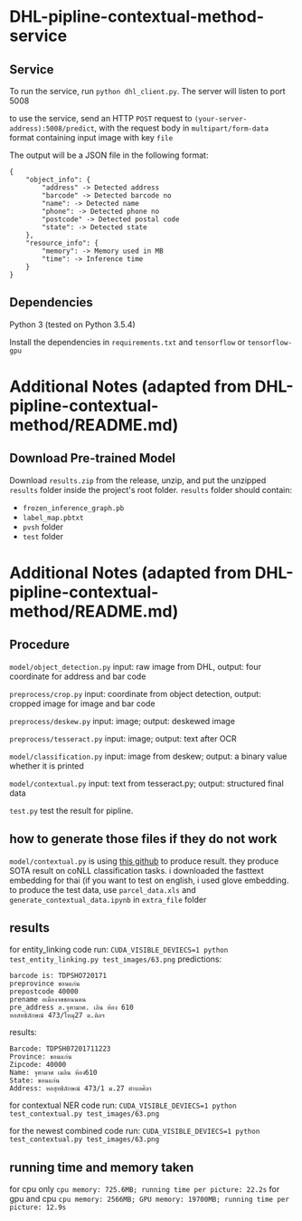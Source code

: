 # DHL-pipline-contextual-method-service

## Service
To run the service, run ```python dhl_client.py```. The server will listen to port 5008

to use the service, send an HTTP ```POST``` request to ```(your-server-address):5008/predict```, with the request body in ```multipart/form-data``` format containing input image with key ```file```

The output will be a JSON file in the following format:
```
{
    "object_info": {
        "address" -> Detected address
        "barcode" -> Detected barcode no
        "name": -> Detected name
        "phone": -> Detected phone no
        "postcode" -> Detected postal code
        "state": -> Detected state
    },
    "resource_info": {
        "memory": -> Memory used in MB
        "time": -> Inference time
    }
}
```

## Dependencies
Python 3 (tested on Python 3.5.4)

Install the dependencies in ```requirements.txt``` and ```tensorflow``` or ```tensorflow-gpu```

# Additional Notes (adapted from DHL-pipline-contextual-method/README.md)

## Download Pre-trained Model
Download ```results.zip``` from the release, unzip, and put the unzipped ```results``` folder inside the project's root folder. ```results``` folder should contain:

* ```frozen_inference_graph.pb```
* ```label_map.pbtxt```
* ```pvsh``` folder
* ```test``` folder

# Additional Notes (adapted from DHL-pipline-contextual-method/README.md)

## Procedure
```model/object_detection.py``` input: raw image from DHL, output: four coordinate for address and bar code

```preprocess/crop.py``` input: coordinate from object detection, output: cropped image for image and bar code

```preprocess/deskew.py``` input: image; output: deskewed image

```preprocess/tesseract.py``` input: image; output: text after OCR

```model/classification.py``` input: image from deskew; output: a binary value whether it is printed

```model/contextual.py``` input: text from tesseract.py; output: structured final data

```test.py``` test the result for pipline.


## how to generate those files if they do not work
```model/contextual.py``` is using [this github](https://github.com/guillaumegenthial/sequence_tagging) to produce result. they produce SOTA result on coNLL classification tasks. i downloaded the fasttext embedding for thai (if you want to test on english, i used glove embedding. to produce the test data, use ```parcel_data.xls``` and ```generate_contextual_data.ipynb``` in ```extra_file``` folder

## results
for entity_linking code run:
```CUDA_VISIBLE_DEVIECS=1 python test_entity_linking.py test_images/63.png```
predictions:
```
barcode is: TDPSHO720171
preprovince ขอนแก่น
prepostcode 40000
prename อเมืองจขชอนนคน
pre_address ส.จุฑามาศ. เลิน ห้อง 610
หอสทธิลักษณ์ 473/โหมุ27 ด.ติลฯ
```
results:
```
Barcode: TDPSH07201711223
Province: ขอนแก่น
Zipcode: 40000
Name: จุฑามาศ เมลิน ห้อง610
State: ขอนแก่น
Address: หอสุทธิลักษณ์ 473/1 ม.27 ตำบลศิลา
```


for contextual NER code run:
```CUDA_VISIBLE_DEVIECS=1 python test_contextual.py test_images/63.png```


for the newest combined code run:
```CUDA_VISIBLE_DEVIECS=1 python test_contextual.py test_images/63.png```

## running time and memory taken
for cpu only
```cpu memory: 725.6MB; running time per picture: 22.2s```
for gpu and cpu
```cpu memory: 2566MB; GPU memory: 19700MB; running time per picture: 12.9s```

